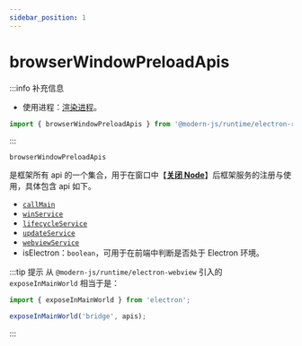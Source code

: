 ```yaml
---
sidebar_position: 1
---
```


# browserWindowPreloadApis

:::info 补充信息
* 使用进程：[渲染进程](/docs/guides/features/electron/basic#渲染进程)。

```ts
import { browserWindowPreloadApis } from '@modern-js/runtime/electron-render';
```
:::

`browserWindowPreloadApis`

是框架所有 api 的一个集合，用于在窗口中【[**关闭 Node**](/docs/guides/features/electron/develop)】后框架服务的注册与使用，具体包含 api 如下。
- [`callMain`](/docs/apis/module/runtime/electron/render-process/call-main)
- [`winService`](/docs/apis/module/runtime/electron/render-process/win-service)
- [`lifecycleService`](/docs/apis/module/runtime/electron/render-process/lifecycle-service)
- [`updateService`](/docs/apis/module/runtime/electron/render-process/update-service)
- [`webviewService`](/docs/apis/module/runtime/electron/render-process/webview-service)
- isElectron：`boolean`，可用于在前端中判断是否处于 Electron 环境。

:::tip 提示
从 `@modern-js/runtime/electron-webview` 引入的 `exposeInMainWorld` 相当于是：
```ts
import { exposeInMainWorld } from 'electron';

exposeInMainWorld('bridge', apis);
```
:::
